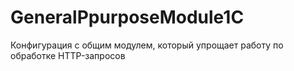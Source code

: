 # GeneralPpurposeModule1C
Конфигурация с общим модулем, который упрощает работу по обработке HTTP-запросов

